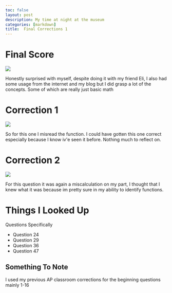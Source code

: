 ```yaml
---
toc: false
layout: post
description: My time at night at the museum
categories: [markdown]
title:  Final Corrections 1
---
```


# Final Score


![]({{site.baseurl}}/Test_Final_Score.png/)



Honestly surprised with myself, despite doing it with my friend Eli, I also had some usage from the internet and my blog but I did grasp a lot of the concepts. Some of which are really just basic math

# Correction 1


![]({{site.baseurl}}/Q1_incorrect.png/)


So for this one I misread the function. I could have gotten this one correct especially because I know iv'e seen it before. Nothing much to reflect on.


# Correction 2


![]({{site.baseurl}}/Q2_Correction.png/)

For this question it was again a miscalculation on my part, I thought that I knew what it was because im pretty sure in my ability to identify functions.


# Things I Looked Up


Questions Specifically


- Question 24
- Question 29
- Question 36
- Question 47


## Something To Note


I used my previous AP classroom corrections for the beginning questions mainly 1-16